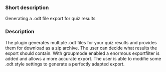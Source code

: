 ### Short description
Generating a .odt file export for quiz results

### Description
The plugin generates multiple .odt files for your quiz results and provides them for download as a zip archive. The user can decide what results the export should contain. With groupmode enabled a enormous exportfilter is added and allows a more accurate export. The user is able to modifie some .odt style settings to generate a perfectly adapted export.  
